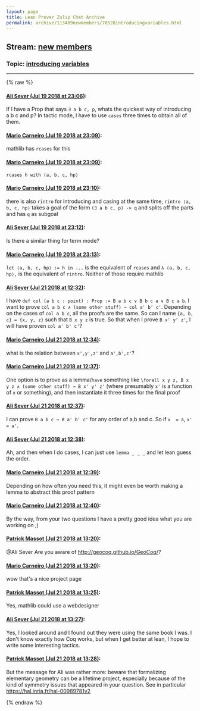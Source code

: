 ```yaml
---
layout: page
title: Lean Prover Zulip Chat Archive 
permalink: archive/113489newmembers/70528introducingvariables.html
---
```


## Stream: [new members](index.html)
### Topic: [introducing variables](70528introducingvariables.html)

---


{% raw %}
#### [ Ali Sever (Jul 19 2018 at 23:06)](https://leanprover.zulipchat.com/#narrow/stream/113489-new%20members/topic/introducing%20variables/near/129956826):
<p>If I have a Prop that says <code>∃ a b c, p</code>, whats the quickest way of introducing a b c and p? In tactic mode, I have to use <code>cases</code> three times to obtain all of them.</p>

#### [ Mario Carneiro (Jul 19 2018 at 23:09)](https://leanprover.zulipchat.com/#narrow/stream/113489-new%20members/topic/introducing%20variables/near/129957010):
<p>mathlib has <code>rcases</code> for this</p>

#### [ Mario Carneiro (Jul 19 2018 at 23:09)](https://leanprover.zulipchat.com/#narrow/stream/113489-new%20members/topic/introducing%20variables/near/129957025):
<p><code>rcases h with ⟨a, b, c, hp⟩</code></p>

#### [ Mario Carneiro (Jul 19 2018 at 23:10)](https://leanprover.zulipchat.com/#narrow/stream/113489-new%20members/topic/introducing%20variables/near/129957121):
<p>there is also <code>rintro</code> for introducing and casing at the same time, <code>rintro ⟨a, b, c, hp⟩</code> takes a goal of the form <code>(∃ a b c, p) -&gt; q</code> and splits off the parts and has <code>q</code> as subgoal</p>

#### [ Ali Sever (Jul 19 2018 at 23:12)](https://leanprover.zulipchat.com/#narrow/stream/113489-new%20members/topic/introducing%20variables/near/129957266):
<p>Is there a similar thing for term mode?</p>

#### [ Mario Carneiro (Jul 19 2018 at 23:13)](https://leanprover.zulipchat.com/#narrow/stream/113489-new%20members/topic/introducing%20variables/near/129957292):
<p><code>let ⟨a, b, c, hp⟩ := h in ...</code> is the equivalent of <code>rcases</code> and <code>λ ⟨a, b, c, hp⟩,</code> is the equivalent of <code>rintro</code>. Neither of those require mathlib</p>

#### [ Ali Sever (Jul 21 2018 at 12:32)](https://leanprover.zulipchat.com/#narrow/stream/113489-new%20members/topic/introducing%20variables/near/130049223):
<p>I have <code>def col (a b c : point) : Prop := B a b c ∨ B b c a ∨ B c a b</code>. I want to prove <code>col a b c ∧ (some other stuff) → col a' b' c'</code>. Depending on the cases of <code>col a b c</code>, all the proofs are the same. So can I name <code>{a, b, c} = {x, y, z}</code> such that <code>B x y z</code> is true. So that when I prove <code>B x' y' z'</code>,  I will have proven <code>col a' b' c'</code>?</p>

#### [ Mario Carneiro (Jul 21 2018 at 12:34)](https://leanprover.zulipchat.com/#narrow/stream/113489-new%20members/topic/introducing%20variables/near/130049272):
<p>what is the relation between <code>x',y',z'</code> and <code>a',b',c'</code>?</p>

#### [ Mario Carneiro (Jul 21 2018 at 12:37)](https://leanprover.zulipchat.com/#narrow/stream/113489-new%20members/topic/introducing%20variables/near/130049324):
<p>One option is to prove as a lemma/<code>have</code> something like <code>\forall x y z, B x y z ∧ (some other stuff) → B x' y' z'</code> (where presumably <code>x'</code> is a function of <code>x</code> or something), and then instantiate it three times for the final proof</p>

#### [ Ali Sever (Jul 21 2018 at 12:37)](https://leanprover.zulipchat.com/#narrow/stream/113489-new%20members/topic/introducing%20variables/near/130049325):
<p>I can prove <code>B a b c → B a' b' c'</code> for any order of a,b and c. So if <code>x  = a</code>, <code>x' = a'</code>.</p>

#### [ Ali Sever (Jul 21 2018 at 12:38)](https://leanprover.zulipchat.com/#narrow/stream/113489-new%20members/topic/introducing%20variables/near/130049374):
<p>Ah, and then when I do cases, I can just use <code>lemma _ _ _</code> and let lean guess the order.</p>

#### [ Mario Carneiro (Jul 21 2018 at 12:39)](https://leanprover.zulipchat.com/#narrow/stream/113489-new%20members/topic/introducing%20variables/near/130049381):
<p>Depending on how often you need this, it might even be worth making a lemma to abstract this proof pattern</p>

#### [ Mario Carneiro (Jul 21 2018 at 12:40)](https://leanprover.zulipchat.com/#narrow/stream/113489-new%20members/topic/introducing%20variables/near/130049389):
<p>By the way, from your two questions I have a pretty good idea what you are working on ;)</p>

#### [ Patrick Massot (Jul 21 2018 at 13:20)](https://leanprover.zulipchat.com/#narrow/stream/113489-new%20members/topic/introducing%20variables/near/130050497):
<p><span class="user-mention" data-user-id="120256">@Ali Sever</span> Are you aware of <a href="http://geocoq.github.io/GeoCoq/" target="_blank" title="http://geocoq.github.io/GeoCoq/">http://geocoq.github.io/GeoCoq/</a>?</p>

#### [ Mario Carneiro (Jul 21 2018 at 13:20)](https://leanprover.zulipchat.com/#narrow/stream/113489-new%20members/topic/introducing%20variables/near/130050501):
<p>wow that's a nice project page</p>

#### [ Patrick Massot (Jul 21 2018 at 13:25)](https://leanprover.zulipchat.com/#narrow/stream/113489-new%20members/topic/introducing%20variables/near/130050605):
<p>Yes, mathlib could use a webdesigner</p>

#### [ Ali Sever (Jul 21 2018 at 13:27)](https://leanprover.zulipchat.com/#narrow/stream/113489-new%20members/topic/introducing%20variables/near/130050654):
<p>Yes, I looked around and I found out they were using the same book I was. I don't know exactly how Coq works, but when I get better at lean, I hope to write some interesting tactics.</p>

#### [ Patrick Massot (Jul 21 2018 at 13:28)](https://leanprover.zulipchat.com/#narrow/stream/113489-new%20members/topic/introducing%20variables/near/130050695):
<p>But the message for Ali was rather more: beware that formalizing elementary geometry can be a lifetime project, especially because of the kind of symmetry issues that appeared in your question. See in particular <a href="https://hal.inria.fr/hal-00989781v2" target="_blank" title="https://hal.inria.fr/hal-00989781v2">https://hal.inria.fr/hal-00989781v2</a></p>


{% endraw %}

